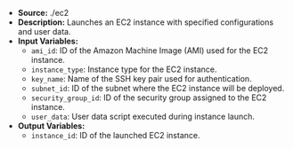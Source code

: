 - **Source:** ./ec2
- **Description:** Launches an EC2 instance with specified configurations and user data.
- **Input Variables:**
  - `ami_id`: ID of the Amazon Machine Image (AMI) used for the EC2 instance.
  - `instance_type`: Instance type for the EC2 instance.
  - `key_name`: Name of the SSH key pair used for authentication.
  - `subnet_id`: ID of the subnet where the EC2 instance will be deployed.
  - `security_group_id`: ID of the security group assigned to the EC2 instance.
  - `user_data`: User data script executed during instance launch.
- **Output Variables:**
  - `instance_id`: ID of the launched EC2 instance.
